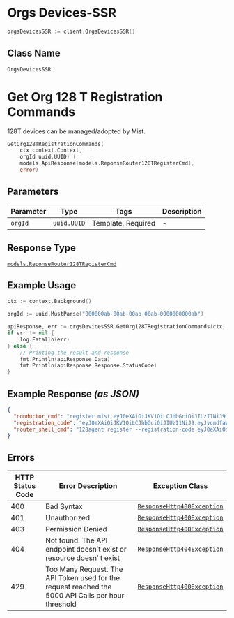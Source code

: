 # Orgs Devices-SSR

```go
orgsDevicesSSR := client.OrgsDevicesSSR()
```

## Class Name

`OrgsDevicesSSR`


# Get Org 128 T Registration Commands

128T devices can be managed/adopted by Mist.

```go
GetOrg128TRegistrationCommands(
    ctx context.Context,
    orgId uuid.UUID) (
    models.ApiResponse[models.ReponseRouter128TRegisterCmd],
    error)
```

## Parameters

| Parameter | Type | Tags | Description |
|  --- | --- | --- | --- |
| `orgId` | `uuid.UUID` | Template, Required | - |

## Response Type

[`models.ReponseRouter128TRegisterCmd`](../../doc/models/reponse-router-128-t-register-cmd.md)

## Example Usage

```go
ctx := context.Background()

orgId := uuid.MustParse("000000ab-00ab-00ab-00ab-0000000000ab")

apiResponse, err := orgsDevicesSSR.GetOrg128TRegistrationCommands(ctx, orgId)
if err != nil {
    log.Fatalln(err)
} else {
    // Printing the result and response
    fmt.Println(apiResponse.Data)
    fmt.Println(apiResponse.Response.StatusCode)
}
```

## Example Response *(as JSON)*

```json
{
  "conductor_cmd": "register mist eyJ0eXAiOiJKV1QiLCJhbGciOiJIUzI1NiJ9.eyJvcmdfaWQiOiIyODE4ZTM4Ni04ZGVjLTI1NjItOWVkZS01YjhhMGZiYmRjNzEiLCJzdmMiOiIxMjhyb3V0ZXIiLCJwcm92aWRlciI6ImF3cyIsImVudiI6ImxvY2FsIiwiZXB0ZXJtX3VybCI6IndzczovL2xvY2FsL3dzIiwiaWF0IjoxNjEzODQ3NDg0LCJleHAiOjE2NDUzODM0ODR9.YnhgThKYAj1uaooi6j-zY8dMipp5YqJxnn79B9TB5XQ",
  "registration_code": "eyJ0eXAiOiJKV1QiLCJhbGciOiJIUzI1NiJ9.eyJvcmdfaWQiOiIyODE4ZTM4Ni04ZGVjLTI1NjItOWVkZS01YjhhMGZiYmRjNzEiLCJzdmMiOiIxMjhyb3V0ZXIiLCJwcm92aWRlciI6ImF3cyIsImVudiI6ImxvY2FsIiwiZXB0ZXJtX3VybCI6IndzczovL2xvY2FsL3dzIiwiaWF0IjoxNjEzODQ3NDg0LCJleHAiOjE2NDUzODM0ODR9.YnhgThKYAj1uaooi6j-zY8dMipp5YqJxnn79B9TB5XQ",
  "router_shell_cmd": "128agent register --registration-code eyJ0eXAiOiJKV1QiLCJhbGciOiJIUzI1NiJ9.eyJvcmdfaWQiOiIyODE4ZTM4Ni04ZGVjLTI1NjItOWVkZS01YjhhMGZiYmRjNzEiLCJzdmMiOiIxMjhyb3V0ZXIiLCJwcm92aWRlciI6ImF3cyIsImVudiI6ImxvY2FsIiwiZXB0ZXJtX3VybCI6IndzczovL2xvY2FsL3dzIiwiaWF0IjoxNjEzODQ3NDg0LCJleHAiOjE2NDUzODM0ODR9.YnhgThKYAj1uaooi6j-zY8dMipp5YqJxnn79B9TB5XQ"
}
```

## Errors

| HTTP Status Code | Error Description | Exception Class |
|  --- | --- | --- |
| 400 | Bad Syntax | [`ResponseHttp400Exception`](../../doc/models/response-http-400-exception.md) |
| 401 | Unauthorized | [`ResponseHttp400Exception`](../../doc/models/response-http-400-exception.md) |
| 403 | Permission Denied | [`ResponseHttp400Exception`](../../doc/models/response-http-400-exception.md) |
| 404 | Not found. The API endpoint doesn’t exist or resource doesn’ t exist | [`ResponseHttp404Exception`](../../doc/models/response-http-404-exception.md) |
| 429 | Too Many Request. The API Token used for the request reached the 5000 API Calls per hour threshold | [`ResponseHttp400Exception`](../../doc/models/response-http-400-exception.md) |

